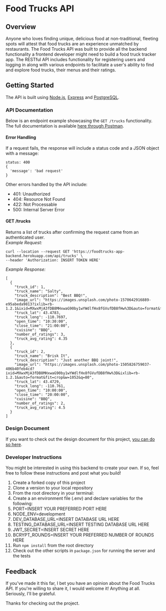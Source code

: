 # Food Trucks API

## Overview
Anyone who loves finding unique, delicious food at non-traditional, fleeting spots will attest that food trucks are an experience unmatched by restaurants. The Food Trucks API was built to provide all the backend functionality a frontend developer might need to build a food truck tracker app. The RESTful API includes functionality for registering users and logging in along with various endpoints to facilitate a user's ability to find and explore food trucks, their menus and their ratings.

## Getting Started
The API is built using [Node.js](https://nodejs.org/en/), [Express](https://expressjs.com/) and [PostgreSQL](https://www.postgresql.org/).

### API Documentation
Below is an endpoint example showcasing the `GET /trucks` functionality. The full documentation is available [here through Postman](https://documenter.getpostman.com/view/12999130/TzCL98f9).

#### Error Handling
If a request fails, the response will include a status code and a JSON object with a message:
```
status: 400
{
  'message': 'bad request'
}
```
Other errors handled by the API include:
- 401: Unauthorized
- 404: Resource Not Found
- 422: Not Processable
- 500: Internal Server Error

#### GET /trucks
Returns a list of trucks after confirming the request came from an authenticated user.  
*Example Request:*
```
curl --location --request GET 'https://foodtrucks-app-backend.herokuapp.com/api/trucks' \
--header 'Authorization: INSERT TOKEN HERE'
```
*Example Response:*
```
[
  {
    "truck_id": 1,
    "truck_name": "Salty",
    "truck_description": "Best BBQ!",
    "image_url": "https://images.unsplash.com/photo-1570642916889-e95abeda9813?ixlib=rb-1.2.1&ixid=MXwxMjA3fDB8MHxwaG90by1wYWdlfHx8fGVufDB8fHw%3D&auto=format&fit=crop&w=634&q=80",
    "truck_lat": 43.4783,
    "truck_long": -110.7697,
    "open_time": "10:30:00",
    "close_time": "21:00:00",
    "cuisine": "BBQ",
    "number_of_ratings": 3,
    "truck_avg_rating": 4.35
  },
  {
    "truck_id": 2,
    "truck_name": "Brisk It",
    "truck_description": "Just another BBQ joint!",
    "image_url": "https://images.unsplash.com/photo-1505826759037-406b40feb4cd?ixid=MXwxMjA3fDB8MHxwaG90by1wYWdlfHx8fGVufDB8fHw%3D&ixlib=rb-1.2.1&auto=format&fit=crop&w=1052&q=80",
    "truck_lat": 43.4729,
    "truck_long": -110.761,
    "open_time": "10:00:00",
    "close_time": "20:00:00",
    "cuisine": "BBQ",
    "number_of_ratings": 2,
    "truck_avg_rating": 4.5
  }
]
```

### Design Document
If you want to check out the design document for this project, [you can do so here](https://docs.google.com/document/d/1cMJlgD5KXnG-g7INizGB3Nw5yVL2T7lfs1kYAw9v3Vo/edit?usp=sharing).

### Developer Instructions
You might be interested in using this backend to create your own. If so, feel free to follow these instructions and post what you build!
1. Create a forked copy of this project
1. Clone a version to your local repository
1. From the root directory in your terminal:
1. Create a an environment file (.env) and declare variables for the following:
  1. PORT=INSERT YOUR PREFERRED PORT HERE
  1. NODE_ENV=development
  1. DEV_DATABASE_URL=INSERT DATABASE URL HERE
  1. TESTING_DATABASE_URL=INSERT TESTING DATABASE URL HERE
  1. JWT_SECRET=INSERT SECRET HERE
  1. BCRYPT_ROUNDS=INSERT YOUR PREFERRED NUMBER OF ROUNDS HERE
1. Run `npm install` from the root directory
1. Check out the other scripts in `package.json` for running the server and the tests


## Feedback
If you've made it this far, I bet you have an opinion about the Food Trucks API. If you're willing to share it, I would welcome it! Anything at all. Seriously, I'll be grateful.

Thanks for checking out the project.

